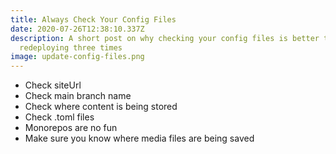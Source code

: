 ```yaml
---
title: Always Check Your Config Files
date: 2020-07-26T12:38:10.337Z
description: A short post on why checking your config files is better than
  redeploying three times
image: update-config-files.png
---
```


- Check siteUrl
- Check main branch name
- Check where content is being stored
- Check .toml files
- Monorepos are no fun
- Make sure you know where media files are being saved
